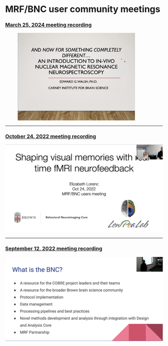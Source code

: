 # MRF/BNC user community meetings

### [March 25, 2024 meeting recording](https://brown.hosted.panopto.com/Panopto/Pages/Viewer.aspx?id=9f8cc672-e125-49a7-bb0a-b13e01248e30)

<div align="left">

<figure><img src="../.gitbook/assets/Screenshot 2024-03-25 at 5.33.47 PM.png" alt="" width="375"><figcaption></figcaption></figure>

</div>

***

### [October 24, 2022 meeting recording](https://brown.hosted.panopto.com/Panopto/Pages/Viewer.aspx?id=cf31a550-3dea-4f78-b01e-af38013af61b)

![](<../.gitbook/assets/Screen Shot 2022-10-24 at 5.10.12 PM.png>)

***

### [September 12, 2022 meeting recording](https://brown.hosted.panopto.com/Panopto/Pages/Viewer.aspx?id=67201dd3-e945-4fdb-b281-af1c00f39b42)

![](<../.gitbook/assets/Screen Shot 2022-10-24 at 5.06.33 PM.png>)

